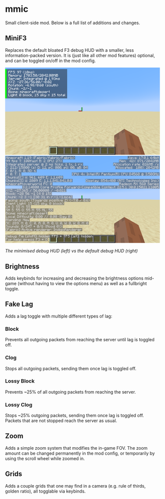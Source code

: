 # mmic

Small client-side mod. Below is a full list of additions and changes.

## MiniF3

Replaces the default bloated F3 debug HUD with a smaller, less information-packed
version. It is (just like all other mod features) optional, and can be toggled
on/off in the mod config.

![Minimised Debug HUD](f3mini.png) ![Default Debug HUD](f3default.png)

*The minimised debug HUD (left) vs the default debug HUD (right)*

## Brightness

Adds keybinds for increasing and decreasing the brightness options mid-game
(without having to view the options menu) as well as a fullbright toggle.

## Fake Lag

Adds a lag toggle with multiple different types of lag:

### Block

Prevents all outgoing packets from reaching the server until lag is toggled off.

### Clog

Stops all outgoing packets, sending them once lag is toggled off.

### Lossy Block

Prevents ~25% of all outgoing packets from reaching the server.

### Lossy Clog

Stops ~25% outgoing packets, sending them once lag is toggled off. Packets that
are not stopped reach the server as usual.

## Zoom

Adds a simple zoom system that modifies the in-game FOV. The zoom amount can be
changed permanently in the mod config, or temporarily by using the scroll wheel
while zoomed in.

## Grids

Adds a couple grids that one may find in a camera (e.g. rule of thirds, golden
ratio), all togglable via keybinds.
